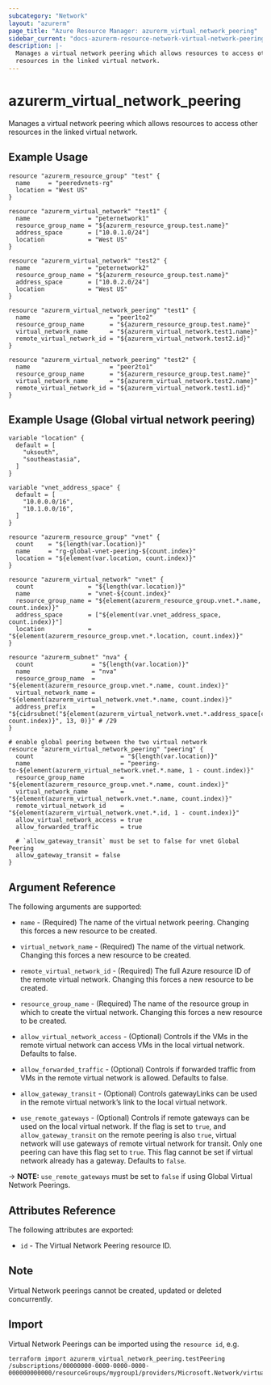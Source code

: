 ```yaml
---
subcategory: "Network"
layout: "azurerm"
page_title: "Azure Resource Manager: azurerm_virtual_network_peering"
sidebar_current: "docs-azurerm-resource-network-virtual-network-peering"
description: |-
  Manages a virtual network peering which allows resources to access other
  resources in the linked virtual network.
---
```


# azurerm_virtual_network_peering

Manages a virtual network peering which allows resources to access other
resources in the linked virtual network.

## Example Usage

```hcl
resource "azurerm_resource_group" "test" {
  name     = "peeredvnets-rg"
  location = "West US"
}

resource "azurerm_virtual_network" "test1" {
  name                = "peternetwork1"
  resource_group_name = "${azurerm_resource_group.test.name}"
  address_space       = ["10.0.1.0/24"]
  location            = "West US"
}

resource "azurerm_virtual_network" "test2" {
  name                = "peternetwork2"
  resource_group_name = "${azurerm_resource_group.test.name}"
  address_space       = ["10.0.2.0/24"]
  location            = "West US"
}

resource "azurerm_virtual_network_peering" "test1" {
  name                      = "peer1to2"
  resource_group_name       = "${azurerm_resource_group.test.name}"
  virtual_network_name      = "${azurerm_virtual_network.test1.name}"
  remote_virtual_network_id = "${azurerm_virtual_network.test2.id}"
}

resource "azurerm_virtual_network_peering" "test2" {
  name                      = "peer2to1"
  resource_group_name       = "${azurerm_resource_group.test.name}"
  virtual_network_name      = "${azurerm_virtual_network.test2.name}"
  remote_virtual_network_id = "${azurerm_virtual_network.test1.id}"
}
```

## Example Usage (Global virtual network peering)

```hcl
variable "location" {
  default = [
    "uksouth",
    "southeastasia",
  ]
}

variable "vnet_address_space" {
  default = [
    "10.0.0.0/16",
    "10.1.0.0/16",
  ]
}

resource "azurerm_resource_group" "vnet" {
  count    = "${length(var.location)}"
  name     = "rg-global-vnet-peering-${count.index}"
  location = "${element(var.location, count.index)}"
}

resource "azurerm_virtual_network" "vnet" {
  count               = "${length(var.location)}"
  name                = "vnet-${count.index}"
  resource_group_name = "${element(azurerm_resource_group.vnet.*.name, count.index)}"
  address_space       = ["${element(var.vnet_address_space, count.index)}"]
  location            = "${element(azurerm_resource_group.vnet.*.location, count.index)}"
}

resource "azurerm_subnet" "nva" {
  count                = "${length(var.location)}"
  name                 = "nva"
  resource_group_name  = "${element(azurerm_resource_group.vnet.*.name, count.index)}"
  virtual_network_name = "${element(azurerm_virtual_network.vnet.*.name, count.index)}"
  address_prefix       = "${cidrsubnet("${element(azurerm_virtual_network.vnet.*.address_space[count.index], count.index)}", 13, 0)}" # /29
}

# enable global peering between the two virtual network 
resource "azurerm_virtual_network_peering" "peering" {
  count                        = "${length(var.location)}"
  name                         = "peering-to-${element(azurerm_virtual_network.vnet.*.name, 1 - count.index)}"
  resource_group_name          = "${element(azurerm_resource_group.vnet.*.name, count.index)}"
  virtual_network_name         = "${element(azurerm_virtual_network.vnet.*.name, count.index)}"
  remote_virtual_network_id    = "${element(azurerm_virtual_network.vnet.*.id, 1 - count.index)}"
  allow_virtual_network_access = true
  allow_forwarded_traffic      = true

  # `allow_gateway_transit` must be set to false for vnet Global Peering
  allow_gateway_transit = false
}
```

## Argument Reference

The following arguments are supported:

* `name` - (Required) The name of the virtual network peering. Changing this
    forces a new resource to be created.

* `virtual_network_name` - (Required) The name of the virtual network. Changing
    this forces a new resource to be created.

* `remote_virtual_network_id` - (Required) The full Azure resource ID of the
    remote virtual network.  Changing this forces a new resource to be created.

* `resource_group_name` - (Required) The name of the resource group in which to
    create the virtual network. Changing this forces a new resource to be
    created.

* `allow_virtual_network_access` - (Optional) Controls if the VMs in the remote
    virtual network can access VMs in the local virtual network. Defaults to
    false.

* `allow_forwarded_traffic` - (Optional) Controls if forwarded traffic from  VMs
    in the remote virtual network is allowed. Defaults to false.

* `allow_gateway_transit` - (Optional) Controls gatewayLinks can be used in the
    remote virtual network’s link to the local virtual network.

* `use_remote_gateways` - (Optional) Controls if remote gateways can be used on
    the local virtual network. If the flag is set to `true`, and
    `allow_gateway_transit` on the remote peering is also `true`, virtual network will
    use gateways of remote virtual network for transit. Only one peering can
    have this flag set to `true`. This flag cannot be set if virtual network
    already has a gateway. Defaults to `false`.

-> **NOTE:** `use_remote_gateways` must be set to `false` if using Global Virtual Network Peerings.

## Attributes Reference

The following attributes are exported:

* `id` - The Virtual Network Peering resource ID.

## Note

Virtual Network peerings cannot be created, updated or deleted concurrently.

## Import

Virtual Network Peerings can be imported using the `resource id`, e.g.

```shell
terraform import azurerm_virtual_network_peering.testPeering /subscriptions/00000000-0000-0000-0000-000000000000/resourceGroups/mygroup1/providers/Microsoft.Network/virtualNetworks/myvnet1/virtualNetworkPeerings/myvnet1peering
```
